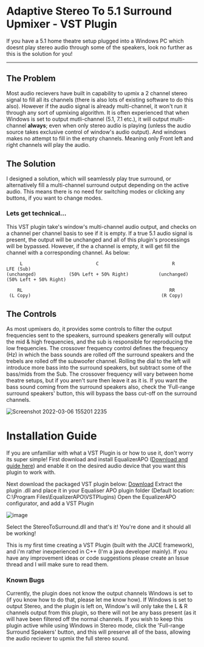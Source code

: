 # Adaptive Stereo To 5.1 Surround Upmixer - VST Plugin
If you have a 5.1 home theatre setup plugged into a Windows PC which doesnt play stereo audio through some of the speakers, look no further as this is the solution for you!


------------

## The Problem
Most audio recievers have built in capability to upmix a 2 channel stereo signal to fill all its channels (there is also lots of existing software to do this also). However if the audio signal is already multi-channel, it won't run it through any sort of upmixing algorithm. It is often experienced that when Windows is set to output mutli-channel (5.1, 7.1 etc.), it will output multi-channel **always**; even when only stereo audio is playing (unless the audio source takes exclusive control of window's audio output). And windows makes no attempt to fill in the empty channels. Meaning only Front left and right channels will play the audio.
## The Solution
I designed a solution, which will seamlessly play true surround, or alternatively fill a multi-channel surround output depending on the active audio. This means there is no need for switching modes or clicking any buttons, if you want to change modes.
### Lets get technical...
This VST plugin take's window's multi-channel audio output, and checks on a channel per channel basis to see if it is empty. If a true 5.1 audio signal is present, the output will be unchanged and all of this plugin's processings will be bypassed. However, if the a channel is empty, it will get fill the channel with a corresponding channel.
As below:

         L                           C                           R                      LFE (Sub)
    (unchanged)            (50% Left + 50% Right)           (unchanged)           (50% Left + 50% Right)

        RL                                                      RR
     (L Copy)                                                (R Copy)
                    
## The Controls
As most upmixers do, it provides some controls to filter the output frequencies sent to the speakers, surround speakers generally will output the mid & high frequencies, and the sub is responsible for reproducing the low frequencies. The crossover frequency control defines the frequency (Hz) in which the bass sounds are rolled off the surround speakers and the trebels are rolled off the subwoofer channel. Rolling the dial to the left will introduce more bass into the surround speakers, but subtract some of the bass/mids from the Sub. The crossover frequency will vary between home theatre setups, but if you aren't sure then leave it as it is. If you want the bass sound coming from the surround speakers also, check the 'Full-range surround speakers' button, this will bypass the bass cut-off on the surround channels.

![Screenshot 2022-03-06 155201 2235](https://user-images.githubusercontent.com/15713334/156935549-2b07be7a-1b05-45e7-a194-6d0095fe9d96.png)

# Installation Guide
If you are unfamiliar with what a VST Plugin is or how to use it, don't worry its super simple!
First download and install EqualizerAPO ([Download and guide here](https://equalizerapo.com/)) and enable it on the desired audio device that you want this plugin to work with.

Next download the packaged VST plugin below:
[Download](https://github.com/itsalic/StereoToSurroundUpmixer/raw/Distributables/StereoToSurround.zip)
Extract the plugin .dll and place it in your Equaliser APO plugin folder (Default location: C:\Program Files\EqualizerAPO\VSTPlugins)
Open the EqualizerAPO configurator, and add a VST Plugin

![image](https://user-images.githubusercontent.com/15713334/156935531-4aa564fe-ae58-40a9-b1a8-936b9bcbc437.png)

Select the StereoToSurround.dll and that's it! You're done and it should all be working!

This is my first time creating a VST Plugin (built with the JUCE framework), and i'm rather inexperienced in C++ (I'm a java developer mainly).
If you have any improvement ideas or code suggestions please create an Issue thread and I will make sure to read them.

### Known Bugs
Currently, the plugin does not know the output channels Windows is set to (if you know how to do that, please let me know how). If Windows is set to output Stereo, and the plugin is left on, Window's will only take the L & R channels output from this plugin, so there will not be any bass present (as it will have been filtered off the normal channels. If you wish to keep this plugin active while using Windows in Stereo mode, click the 'Full-range Surround Speakers' button, and this will preserve all of the bass, allowing the audio reciever to upmix the full stereo sound.
